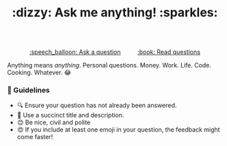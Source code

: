 <!-- markdownlint-disable-file MD033 -->
<!-- markdownlint-disable-file MD041 -->

<h1 align="center">:dizzy: Ask me anything! :sparkles:</h1>

<br /><br/>

<div align="center">
  <a href="../../issues/new">:speech_balloon: Ask a question</a> &nbsp;&nbsp;&nbsp;&nbsp;&nbsp;&nbsp;&nbsp;&nbsp; <a href="../../issues?q=is%3Aissue+is%3Aclosed+sort%3Aupdated-desc">:book: Read questions</a>
</div>

Anything means *anything*. Personal questions. Money. Work. Life. Code. Cooking. Whatever. :joy:

### :memo: Guidelines

- :mag: Ensure your question has not already been answered.
- :memo: Use a succinct title and description.
- :blush: Be nice, civil and polite
- :heart_eyes: If you include at least one emoji in your question, the feedback might come faster!
